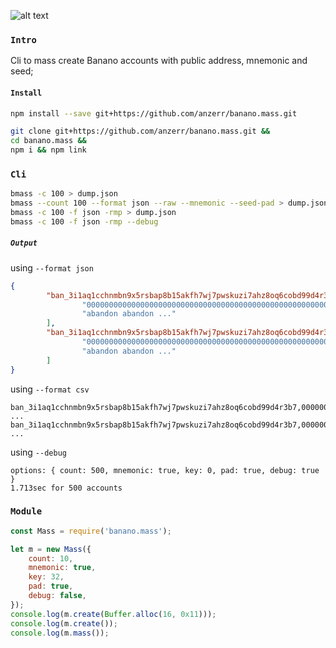
[logo]: https://banano.cc/assets/bananologo.svg "BANANO"
![alt text][logo]

### `Intro`
Cli to mass create Banano accounts with public address, mnemonic and seed;

#### `Install`
``` bash
npm install --save git+https://github.com/anzerr/banano.mass.git
```

``` bash
git clone git+https://github.com/anzerr/banano.mass.git &&
cd banano.mass &&
npm i && npm link
```

### `Cli`
``` bash
bmass -c 100 > dump.json
bmass --count 100 --format json --raw --mnemonic --seed-pad > dump.json
bmass -c 100 -f json -rmp > dump.json
bmass -c 100 -f json -rmp --debug
```

##### `Output`
using `--format json`
``` json
{
        "ban_3i1aq1cchnmbn9x5rsbap8b15akfh7wj7pwskuzi7ahz8oq6cobd99d4r3b7": [
                "0000000000000000000000000000000000000000000000000000000000000000",
                "abandon abandon ..."
        ],
		"ban_3i1aq1cchnmbn9x5rsbap8b15akfh7wj7pwskuzi7ahz8oq6cobd99d4r3b7": [
                "0000000000000000000000000000000000000000000000000000000000000000",
                "abandon abandon ..."
        ]
}
```
using `--format csv`
``` csv
ban_3i1aq1cchnmbn9x5rsbap8b15akfh7wj7pwskuzi7ahz8oq6cobd99d4r3b7,0000000000000000000000000000000000000000000000000000000000000000,abandon ...
ban_3i1aq1cchnmbn9x5rsbap8b15akfh7wj7pwskuzi7ahz8oq6cobd99d4r3b7,0000000000000000000000000000000000000000000000000000000000000000,abandon ...
```
using `--debug`
```
options: { count: 500, mnemonic: true, key: 0, pad: true, debug: true }
1.713sec for 500 accounts
```

### `Module`
``` javascript
const Mass = require('banano.mass');

let m = new Mass({
	count: 10,
	mnemonic: true,
	key: 32,
	pad: true,
	debug: false,
});
console.log(m.create(Buffer.alloc(16, 0x11)));
console.log(m.create());
console.log(m.mass());
```